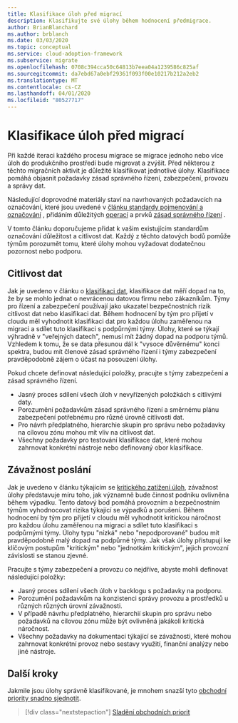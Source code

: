 ```yaml
---
title: Klasifikace úloh před migrací
description: Klasifikujte své úlohy během hodnocení předmigrace.
author: BrianBlanchard
ms.author: brblanch
ms.date: 03/03/2020
ms.topic: conceptual
ms.service: cloud-adoption-framework
ms.subservice: migrate
ms.openlocfilehash: 0708c394cca50c64813b7eea04a1239586c825af
ms.sourcegitcommit: da7ebd67a0ebf29361f093f00e10217b212a2eb2
ms.translationtype: MT
ms.contentlocale: cs-CZ
ms.lasthandoff: 04/01/2020
ms.locfileid: "80527717"
---
```

# <a name="workload-classification-before-migration"></a>Klasifikace úloh před migrací

Při každé iteraci každého procesu migrace se migrace jednoho nebo více úloh do produkčního prostředí bude migrovat a zvýšit. Před některou z těchto migračních aktivit je důležité klasifikovat jednotlivé úlohy. Klasifikace pomáhá objasnit požadavky zásad správného řízení, zabezpečení, provozu a správy dat.

Následující doprovodné materiály staví na navrhovaných požadavcích na označování, které jsou uvedené v [článku standardy pojmenování a označování](../../../ready/azure-best-practices/naming-and-tagging.md#metadata-tags) , přidáním důležitých [operací](../../../manage/considerations/criticality.md#criticality-scale) a prvků [zásad správného řízení](../../../govern/guides/complex/prescriptive-guidance.md#resource-tagging) .

V tomto článku doporučujeme přidat k vašim existujícím standardům označování důležitost a citlivost dat. Každý z těchto datových bodů pomůže týmům porozumět tomu, které úlohy mohou vyžadovat dodatečnou pozornost nebo podporu.

## <a name="data-sensitivity"></a>Citlivost dat

Jak je uvedeno v článku o [klasifikaci dat](../../../govern/policy-compliance/data-classification.md), klasifikace dat měří dopad na to, že by se mohlo jednat o nevrácenou datovou firmu nebo zákazníkům. Týmy pro řízení a zabezpečení používají jako ukazatel bezpečnostních rizik citlivost dat nebo klasifikaci dat. Během hodnocení by tým pro přijetí v cloudu měl vyhodnotit klasifikaci dat pro každou úlohu zaměřenou na migraci a sdílet tuto klasifikaci s podpůrnými týmy. Úlohy, které se týkají výhradně v "veřejných datech", nemusí mít žádný dopad na podporu týmů. Vzhledem k tomu, že se data přesunou dál k "vysoce důvěrnému" konci spektra, budou mít členové zásad správného řízení i týmy zabezpečení pravděpodobně zájem o účast na posouzení úlohy.

Pokud chcete definovat následující položky, pracujte s týmy zabezpečení a zásad správného řízení.

- Jasný proces sdílení všech úloh v nevyřízených položkách s citlivými daty.
- Porozumění požadavkům zásad správného řízení a směrnému plánu zabezpečení potřebnému pro různé úrovně citlivosti dat.
- Pro návrh předplatného, hierarchie skupin pro správu nebo požadavky na cílovou zónu mohou mít vliv na citlivost dat.
- Všechny požadavky pro testování klasifikace dat, které mohou zahrnovat konkrétní nástroje nebo definovaný obor klasifikace.

## <a name="mission-criticality"></a>Závažnost poslání

Jak je uvedeno v článku týkajícím se [kritického zatížení úloh](../../../manage/considerations/criticality.md), závažnost úlohy představuje míru toho, jak významně bude činnost podniku ovlivněna během výpadku. Tento datový bod pomáhá provozním a bezpečnostním týmům vyhodnocovat rizika týkající se výpadků a porušení. Během hodnocení by tým pro přijetí v cloudu měl vyhodnotit kritickou náročnost pro každou úlohu zaměřenou na migraci a sdílet tuto klasifikaci s podpůrnými týmy. Úlohy typu "nízká" nebo "nepodporované" budou mít pravděpodobně malý dopad na podpůrné týmy. Jak však úlohy přistupují ke klíčovým postupům "kritickým" nebo "jednotkám kritickým", jejich provozní závislosti se stanou zjevné.

Pracujte s týmy zabezpečení a provozu co nejdříve, abyste mohli definovat následující položky:

- Jasný proces sdílení všech úloh v backlogu s požadavky na podporu.
- Porozumění požadavkům na konzistenci správy provozu a prostředků u různých různých úrovní závažnosti.
- V případě návrhu předplatného, hierarchií skupin pro správu nebo požadavků na cílovou zónu může být ovlivněná jakákoli kritická náročnost.
- Všechny požadavky na dokumentaci týkající se závažnosti, které mohou zahrnovat konkrétní provoz nebo sestavy využití, finanční analýzy nebo jiné nástroje.

## <a name="next-steps"></a>Další kroky

Jakmile jsou úlohy správně klasifikované, je mnohem snazší tyto [obchodní priority snadno sjednotit](./business-priorities.md).

> [!div class="nextstepaction"]
> [Sladění obchodních priorit](./business-priorities.md)
